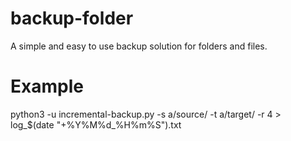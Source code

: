 # backup-folder
A simple and easy to use backup solution for folders and files. 

# Example

python3 -u incremental-backup.py -s a/source/ -t a/target/ -r 4 > log_$(date "+%Y%M%d_%H%m%S").txt